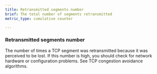 ```yaml
---
title: Retransmitted segments number
brief: The total number of segments retransmitted
metric_type: cumulative counter

---
```

### Retransmitted segments number

The number of times a TCP segment was retransmitted because it was perceived to be lost. If this number is high, you should check for network hardware or configuration problems. See TCP congestion avoidance algorithms.
